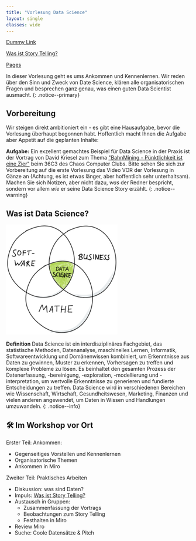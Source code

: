 ```yaml
---
title: "Vorlesung Data Science"
layout: single
classes: wide
---
```


[Dummy Link](/dumm/01/test.md)

[Was ist Story Telling?](/modules/story-telling/story-telling.md)

[Pages](/modules/ex-bahn-ds/index.md )


In dieser Vorlesung geht es ums Ankommen und Kennenlernen. Wir reden über den Sinn und Zweck von Date Science, klären alle organisatorischen Fragen und besprechen ganz genau, was einen guten Data Scientist ausmacht.
{: .notice--primary}

## Vorbereitung

Wir steigen direkt ambitioniert ein - es gibt eine Hausaufgabe, bevor die Vorlesung überhaupt begonnen habt. Hoffentlich macht Ihnen die Aufgabe aber Appetit auf die geplanten Inhalte:

**Aufgabe:** Ein exzellent gemachtes Beispiel für Data Science in der Praxis ist der Vortrag von David Kriesel zum Thema ["BahnMining - Pünktlichkeit ist eine Zier"](/modules/ex-bahn-ds/index.md) beim 36C3 des Chaos Computer Clubs. Bitte sehen Sie sich zur Vorbereitung auf die erste Vorlesung das Video VOR der Vorlesung in Gänze an (Achtung, es ist etwas länger, aber hoffentlich sehr unterhaltsam). Machen Sie sich Notizen, aber nicht dazu, *was* der Redner bespricht, sondern vor allem *wie* er seine Data Science Story erzählt.
{: .notice--warning}

## Was ist Data Science?

<img src="img/Data_Science.png" height=300>


**Definition** Data Science ist ein interdisziplinäres Fachgebiet, das statistische Methoden, Datenanalyse, maschinelles Lernen, Informatik, Softwareentwicklung und Domänenwissen kombiniert, um Erkenntnisse aus Daten zu gewinnen, Muster zu erkennen, Vorhersagen zu treffen und komplexe Probleme zu lösen. Es beinhaltet den gesamten Prozess der Datenerfassung, -bereinigung, -exploration, -modellierung und -interpretation, um wertvolle Erkenntnisse zu generieren und fundierte Entscheidungen zu treffen. Data Science wird in verschiedenen Bereichen wie Wissenschaft, Wirtschaft, Gesundheitswesen, Marketing, Finanzen und vielen anderen angewendet, um Daten in Wissen und Handlungen umzuwandeln.
{: .notice--info}

## 🛠 Im Workshop vor Ort

Erster Teil: Ankommen:
* Gegenseitiges Vorstellen und Kennenlernen
* Organisatorische Themen
* Ankommen in Miro
  
Zweiter Teil: Praktisches Arbeiten
* Diskussion: was sind Daten?
* Impuls: [Was ist Story Telling?](/modules/story-telling/story-telling.md)
* Austausch in Gruppen: 
  * Zusammenfassung der Vortrags
  * Beobachtungen zum Story Telling
  * Festhalten in Miro
* Review Miro
* Suche: Coole Datensätze & Pitch
